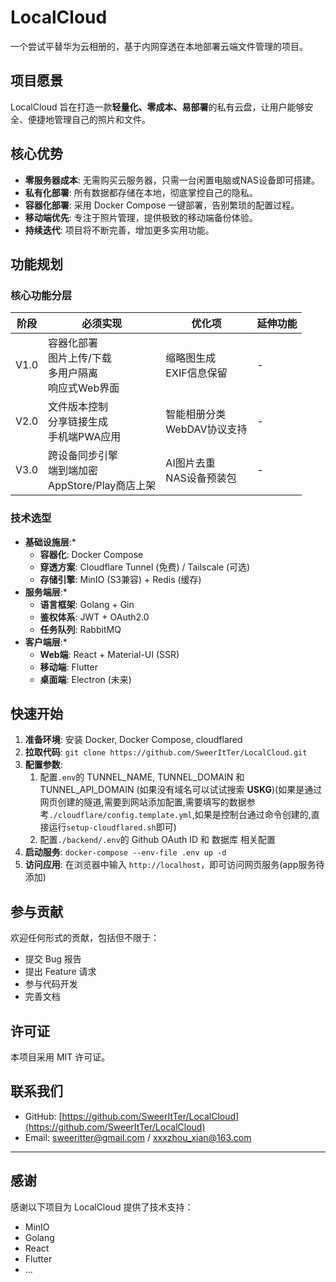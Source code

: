 # LocalCloud

一个尝试平替华为云相册的，基于内网穿透在本地部署云端文件管理的项目。

## 项目愿景

LocalCloud 旨在打造一款**轻量化、零成本、易部署**的私有云盘，让用户能够安全、便捷地管理自己的照片和文件。

## 核心优势

* **零服务器成本**: 无需购买云服务器，只需一台闲置电脑或NAS设备即可搭建。
* **私有化部署**: 所有数据都存储在本地，彻底掌控自己的隐私。
* **容器化部署**: 采用 Docker Compose 一键部署，告别繁琐的配置过程。
* **移动端优先**: 专注于照片管理，提供极致的移动端备份体验。
* **持续迭代**:  项目将不断完善，增加更多实用功能。

## 功能规划

### 核心功能分层

| 阶段 | 必须实现 | 优化项 | 延伸功能 |
|---|---|---|---|
| V1.0 | 容器化部署<br>图片上传/下载<br>多用户隔离<br>响应式Web界面 | 缩略图生成<br>EXIF信息保留 | - |
| V2.0 | 文件版本控制<br>分享链接生成<br>手机端PWA应用 | 智能相册分类<br>WebDAV协议支持 | - |
| V3.0 | 跨设备同步引擎<br>端到端加密<br>AppStore/Play商店上架 | AI图片去重<br>NAS设备预装包 | - |

### 技术选型

* **基础设施层**:*
    * **容器化**: Docker Compose
    * **穿透方案**: Cloudflare Tunnel (免费) / Tailscale (可选)
    * **存储引擎**: MinIO (S3兼容) + Redis (缓存)
* **服务端层**:*
    * **语言框架**: Golang + Gin
    * **鉴权体系**: JWT + OAuth2.0
    * **任务队列**: RabbitMQ
* **客户端层**:*
    * **Web端**: React + Material-UI (SSR)
    * **移动端**: Flutter
    * **桌面端**: Electron (未来)

## 快速开始

1. **准备环境**: 安装 Docker, Docker Compose, cloudflared
2. **拉取代码**: `git clone https://github.com/SweerItTer/LocalCloud.git`
3. **配置参数**: 
   1. 配置`.env`的 TUNNEL_NAME, TUNNEL_DOMAIN 和 TUNNEL_API_DOMAIN (如果没有域名可以试试搜索 **USKG**)(如果是通过网页创建的隧道,需要到网站添加配置,需要填写的数据参考`./cloudflare/config.template.yml`,如果是控制台通过命令创建的,直接运行`setup-cloudflared.sh`即可)
   2. 配置`./backend/.env`的 Github OAuth ID 和 数据库 相关配置
4. **启动服务**: `docker-compose --env-file .env up -d`
5. **访问应用**: 在浏览器中输入 `http://localhost`，即可访问网页服务(app服务待添加)

## 参与贡献

欢迎任何形式的贡献，包括但不限于：

* 提交 Bug 报告
* 提出 Feature 请求
* 参与代码开发
* 完善文档

## 许可证

本项目采用 MIT 许可证。

## 联系我们

* GitHub: [https://github.com/SweerItTer/LocalCloud](https://github.com/SweerItTer/LocalCloud)
* Email: sweeritter@gmail.com / xxxzhou_xian@163.com

---

## 感谢

感谢以下项目为 LocalCloud 提供了技术支持：

* MinIO
* Golang
* React
* Flutter
* ...
